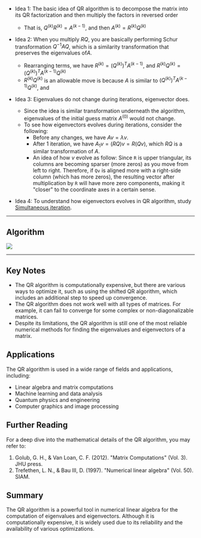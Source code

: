 
- Idea 1: The basic idea of QR algorithm is to decompose the matrix into its QR factorization and then multiply the factors in reversed order
	- That is, $Q^{(k)}R^{(k)} = A^{(k-1)}$, and then $A^{(k)} = R^{(k)} Q^{(k)}$

- Idea 2: When you multiply $RQ$, you are basically performing Schur transformation $Q^{-1}AQ$, which is a similarity transformation that preserves the eigenvalues of$A$. 
	- Rearranging terms, we have $R^{(k)} = (Q^{(k)})^T A^{(k-1)}$, and $R^{(k)}Q^{(k)} = (Q^{(k)})^T A^{(k-1)}Q^{(k)}$
	- $R^{(k)}Q^{(k)}$ is an allowable move is because $A$ is similar to $(Q^{(k)})^T A^{(k-1)}Q^{(k)}$, and 

- Idea 3: Eigenvalues do not change during iterations, eigenvector does.
	- Since the idea is similar transformation underneath the algorithm, eigenvalues of the initial guess matrix $A^{(0)}$ would not change.
	- To see how eigenvectors evolves during iterations, consider the following:
		- Before any changes, we have $A v = \lambda v$. 
		- After 1 iteration, we have $A_1 v = (RQ) v = R(Qv)$, which $RQ$ is a similar transformation of $A$. 
		- An idea of how $v$ evolve as follow: Since `R` is upper triangular, its columns are becoming sparser (more zeros) as you move from left to right. Therefore, if `Qv` is aligned more with a right-side column (which has more zeros), the resulting vector after multiplication by `R` will have more zero components, making it "closer" to the coordinate axes in a certain sense.

- Idea 4: To understand how eigenvectors evolves in QR algorithm, study [Simultaneous iteration](Simultaneous%20iteration.md). 
---

## Algorithm

![](Pasted%20image%2020231206143515.png)

---
## Key Notes

- The QR algorithm is computationally expensive, but there are various ways to optimize it, such as using the shifted QR algorithm, which includes an additional step to speed up convergence.
- The QR algorithm does not work well with all types of matrices. For example, it can fail to converge for some complex or non-diagonalizable matrices.
- Despite its limitations, the QR algorithm is still one of the most reliable numerical methods for finding the eigenvalues and eigenvectors of a matrix.

## Applications

The QR algorithm is used in a wide range of fields and applications, including:

- Linear algebra and matrix computations
- Machine learning and data analysis
- Quantum physics and engineering
- Computer graphics and image processing

## Further Reading

For a deep dive into the mathematical details of the QR algorithm, you may refer to:

1. Golub, G. H., & Van Loan, C. F. (2012). "Matrix Computations" (Vol. 3). JHU press.
2. Trefethen, L. N., & Bau III, D. (1997). "Numerical linear algebra" (Vol. 50). SIAM.

## Summary

The QR algorithm is a powerful tool in numerical linear algebra for the computation of eigenvalues and eigenvectors. Although it is computationally expensive, it is widely used due to its reliability and the availability of various optimizations.